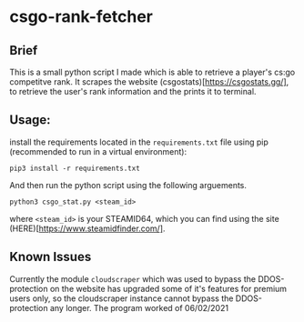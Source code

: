 # csgo-rank-fetcher
## Brief
This is a small python script I made which is able to retrieve a player's cs:go competitve rank. It scrapes the website (csgostats)[https://csgostats.gg/], to retrieve the user's rank information and the prints it to terminal.

## Usage:
install the requirements located in the `requirements.txt` file using pip (recommended to run in a virtual environment):
```
pip3 install -r requirements.txt
```

And then run the python script using the following arguements.
```
python3 csgo_stat.py <steam_id>
```

where `<steam_id>` is your STEAMID64, which you can find using the site (HERE)[https://www.steamidfinder.com/].

## Known Issues
Currently the module `cloudscraper` which was used to bypass the DDOS-protection on the website has upgraded some of it's features for premium users only, so the cloudscraper instance cannot bypass the DDOS-protection any longer. The program worked of 06/02/2021
